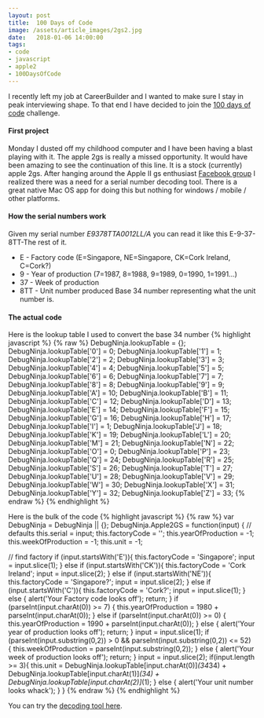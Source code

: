 ```yaml
---
layout: post
title:  100 Days of Code
image: /assets/article_images/2gs2.jpg
date:   2018-01-06 14:00:00
tags:
- code
- javascript
- apple2
- 100DaysOfCode
---
```


I recently left my job at CareerBuilder and I wanted to make sure I stay in peak interviewing shape.  To that end I have decided to join the [100 days of code](https://medium.freecodecamp.org/join-the-100daysofcode-556ddb4579e4) challenge.

#### First project
Monday I dusted off my childhood computer and I have been having a blast playing with it.  The apple 2gs is really a missed opportunity.  It would have been amazing to see the continuation of this line.  It is a stock (currently) apple 2gs.  After hanging around the Apple II gs enthusiast [Facebook group](https://www.facebook.com/groups/AppleIIGSEnthusiasts/) I realized there was a need for a serial number decoding tool.  There is a great native Mac OS app for doing this but nothing for windows / mobile / other platforms. 

#### How the serial numbers work
Given my serial number *E9378TTA0012LL/A* you can read it like this
E-9-37-8TT-The rest of it.  
* E - Factory code (E=Singapore, NE=Singapore, CK=Cork Ireland, C=Cork?)
* 9 - Year of production (7=1987, 8=1988, 9=1989, 0=1990, 1=1991...)
* 37 - Week of production
* 8TT - Unit number produced Base 34 number representing what the unit number is.


#### The actual code
Here is the lookup table I used to convert the base 34 number
{% highlight javascript %}
{% raw %} 
DebugNinja.lookupTable = {};
DebugNinja.lookupTable['0'] =	0;
DebugNinja.lookupTable['1'] =	1;
DebugNinja.lookupTable['2'] =	2;
DebugNinja.lookupTable['3'] =	3;
DebugNinja.lookupTable['4'] =	4;
DebugNinja.lookupTable['5'] =	5;
DebugNinja.lookupTable['6'] =	6;
DebugNinja.lookupTable['7'] =	7;
DebugNinja.lookupTable['8'] =	8;
DebugNinja.lookupTable['9'] =	9;
DebugNinja.lookupTable['A'] =	10;
DebugNinja.lookupTable['B'] =	11;
DebugNinja.lookupTable['C'] =	12;
DebugNinja.lookupTable['D'] =	13;
DebugNinja.lookupTable['E'] =	14;
DebugNinja.lookupTable['F'] =	15;
DebugNinja.lookupTable['G'] =	16;
DebugNinja.lookupTable['H'] =	17;
DebugNinja.lookupTable['I'] =	1;
DebugNinja.lookupTable['J'] =	18;
DebugNinja.lookupTable['K'] =	19;
DebugNinja.lookupTable['L'] =	20;
DebugNinja.lookupTable['M'] =	21;
DebugNinja.lookupTable['N'] =	22;
DebugNinja.lookupTable['O'] =	0;
DebugNinja.lookupTable['P'] =	23;
DebugNinja.lookupTable['Q'] =	24;
DebugNinja.lookupTable['R'] =	25;
DebugNinja.lookupTable['S'] =	26;
DebugNinja.lookupTable['T'] =	27;
DebugNinja.lookupTable['U'] =	28;
DebugNinja.lookupTable['V'] =	29;
DebugNinja.lookupTable['W'] =	30;
DebugNinja.lookupTable['X'] =	31;
DebugNinja.lookupTable['Y'] =	32;
DebugNinja.lookupTable['Z'] =	33;
{% endraw %}
{% endhighlight %}

Here is the bulk of the code
{% highlight javascript %}
{% raw %} 
var DebugNinja = DebugNinja || {};
DebugNinja.Apple2GS = function(input) {
  // defaults
  this.serial = input;
  this.factoryCode =  '';
  this.yearOfProduction = -1;
  this.weekOfProduction = -1;
  this.unit = -1;
  
  // find factory
  if (input.startsWith('E')){
    this.factoryCode = 'Singapore';
    input = input.slice(1);
  } else if (input.startsWith('CK')){
    this.factoryCode = 'Cork Ireland';
    input = input.slice(2);
  } else if (input.startsWith('NE')){
    this.factoryCode = 'Singapore?';
    input = input.slice(2);
  } else if (input.startsWith('C')){
    this.factoryCode = 'Cork?';
    input = input.slice(1);
  } else {
    alert('Your Factory code looks off');
    return;
  }
  if (parseInt(input.charAt(0)) >= 7) {
    this.yearOfProduction = 1980 + parseInt(input.charAt(0));
  } else if (parseInt(input.charAt(0)) >= 0) {
    this.yearOfProduction = 1990 + parseInt(input.charAt(0));
  } else {
    alert('Your year of production looks off');
    return;
  }
  input = input.slice(1);
  if (parseInt(input.substring(0,2)) > 0 && parseInt(input.substring(0,2)) <= 52) {
    this.weekOfProduction = parseInt(input.substring(0,2));
  } else {
    alert('Your week of production looks off');
    return;
  }
  input = input.slice(2);
  if(input.length >= 3){
    this.unit = DebugNinja.lookupTable[input.charAt(0)]*(34*34) + DebugNinja.lookupTable[input.charAt(1)]*(34) + DebugNinja.lookupTable[input.charAt(2)]*(1); 
  } else {
    alert('Your unit number looks whack');
  }
}
{% endraw %}
{% endhighlight %}

You can try the [decoding tool here](/tools/apple2_serial/).